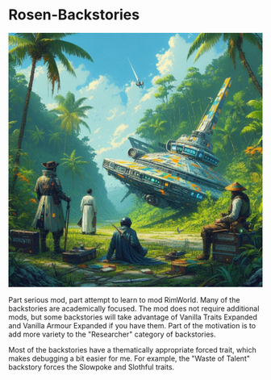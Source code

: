 # Rosen-Backstories
![Preview Image](About/Preview_orig.jpg "Preview")

Part serious mod, part attempt to learn to mod RimWorld.  Many of the backstories are academically focused.  The mod does not require additional mods, but some backstories will take advantage of Vanilla Traits Expanded and Vanilla Armour Expanded if you have them.  Part of the motivation is to add more variety to the "Researcher" category of backstories.

Most of the backstories have a thematically appropriate forced trait, which makes debugging a bit easier for me.  For example, the "Waste of Talent" backstory forces the Slowpoke and Slothful traits.
